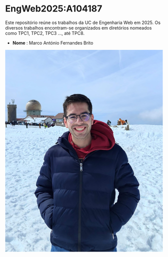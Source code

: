 # EngWeb2025:A104187
Este repositório reúne os trabalhos da UC de Engenharia Web em 2025. Os diversos trabalhos encontram-se organizados em diretórios nomeados como TPC1, TPC2, TPC3 ..., até TPC8.

- **Nome** : Marco António Fernandes Brito

 ![104187](104187.png)




